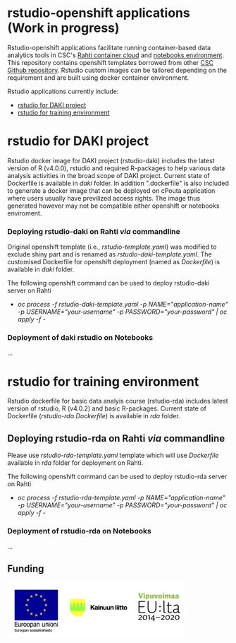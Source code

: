 # rstudio-openshift applications (Work in progress)

Rstudio-openshift applications facilitate running container-based data analytics tools in CSC's [Rahti container cloud](https://rahti.csc.fi/) and [notebooks environment](https://notebooks.csc.fi/). This repository contains openshift templates borrowed from other [CSC Github repository](https://github.com/CSCfi/rstudio-openshift). Rstudio custom images can be tailored depending on the requirement and are built using docker container environment.

Rstudio applications currently include:
- [rstudio for DAKI project](#rstudio-for-DAKI-project)
- [rstudio for training environment](#rstudio-for-training-environment) 

# rstudio for DAKI project

Rstudio docker image for DAKI project (rstudio-daki) includes the latest version of R (v4.0.0), rstudio and required R-packages to help various data analysis activities in the broad scope of DAKI project. Current state of Dockerfile is available in *daki* folder. In addition ".dockerfile" is also included to generate a docker image that can be deployed on cPouta application where users usually have previlized access rights. The image thus generated however may not be compatible either openshift or notebooks enviroment.

### Deploying rstudio-daki on Rahti *via* commandline
Original openshift template (i.e., *rstudio-template.yaml*) was modified to exclude shiny part and is renamed as *rstudio-daki-template.yaml*. The customised Dockerfile for openshift deployment (named as *Dockerfile*) is available in *daki* folder.

The following openshift command can be used to deploy rstudio-daki server on Rahti

* *oc process -f rstudio-daki-template.yaml -p NAME="application-name" -p USERNAME="your-username" -p PASSWORD="your-password" | oc apply -f -*

### Deployment of daki rstudio on Notebooks
...

# rstudio for training environment 
Rstudio dockerfile for basic data analyis course (rstudio-rda) includes latest version of rstudio, R (v4.0.2) and basic R-packages. Current state of Dockerfile (*rstudio-rda.Dockerfile*) is available in *rda* folder.

## Deploying rstudio-rda on Rahti *via* commandline
Please use  *rstudio-rda-template.yaml* template which will use *Dockerfile* available in *rda* folder for deployment on Rahti.

The following openshift command can be used to deploy rstudio-rda server on Rahti

* *oc process -f rstudio-rda-template.yaml -p NAME="application-name" -p USERNAME="your-username" -p PASSWORD="your-password" | oc apply -f -*

### Deployment of rstudio-rda on Notebooks
...



## Funding

<img src="./Logos.png" width="80%">


